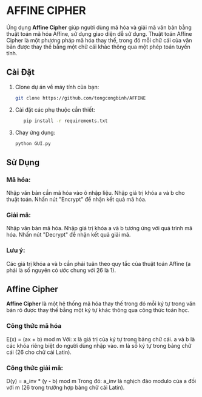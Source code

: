 # AFFINE CIPHER

Ứng dụng **Affine Cipher** giúp người dùng mã hóa và giải mã văn bản bằng thuật toán mã hóa Affine, sử dụng giao diện dễ sử dụng. Thuật toán Affine Cipher là một phương pháp mã hóa thay thế, trong đó mỗi chữ cái của văn bản được thay thế bằng một chữ cái khác thông qua một phép toán tuyến tính.

## Cài Đặt
1. Clone dự án về máy tính của bạn:

   ```bash
   git clone https://github.com/tongcongbinh/AFFINE
2. Cài đặt các phụ thuộc cần thiết:

   ```bash
      pip install -r requirements.txt

3. Chạy ứng dụng:
   ```bash
   python GUI.py

## Sử Dụng
### Mã hóa:
Nhập văn bản cần mã hóa vào ô nhập liệu.
Nhập giá trị khóa a và b cho thuật toán.
Nhấn nút "Encrypt" để nhận kết quả mã hóa.

### Giải mã:
Nhập văn bản mã hóa.
Nhập giá trị khóa a và b tương ứng với quá trình mã hóa.
Nhấn nút "Decrypt" để nhận kết quả giải mã.

### Lưu ý:
Các giá trị khóa a và b cần phải tuân theo quy tắc của thuật toán Affine (a phải là số nguyên có ước chung với 26 là 1).

## Affine Cipher
**Affine Cipher** là một hệ thống mã hóa thay thế trong đó mỗi ký tự trong văn bản rõ được thay thế bằng một ký tự khác thông qua công thức toán học. 

### Công thức mã hóa
E(x) = (ax + b) mod m
Với:
x là giá trị của ký tự trong bảng chữ cái.
a và b là các khóa riêng biệt do người dùng nhập vào.
m là số ký tự trong bảng chữ cái (26 cho chữ cái Latin).

### Công thức giải mã:
D(y) = a_inv * (y - b) mod m
Trong đó:
a_inv là nghịch đảo modulo của a đối với m (26 trong trường hợp bảng chữ cái Latin).
